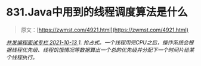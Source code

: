 <!--yml
category: 未分类
date: 0001-01-01 00:00:00
-->

# 831.Java中⽤到的线程调度算法是什么

> 原文：[https://zwmst.com/4921.html](https://zwmst.com/4921.html)

   [ *并发编程面试专栏* ](https://zwmst.com/%e5%b9%b6%e5%8f%91%e7%bc%96%e7%a8%8b%e9%9d%a2%e8%af%95%e4%b8%93%e6%a0%8f)*[ <time datetime="2021-10-13T23:06:38+08:00"> 2021-10-13 </time> ](https://zwmst.com/4921.html)  1.  抢占式。⼀个线程⽤完CPU之后，操作系统会根据线程优先级、线程饥饿情况等数据算出⼀个总的优先级并分配下⼀个时间⽚给某个线程执⾏。*